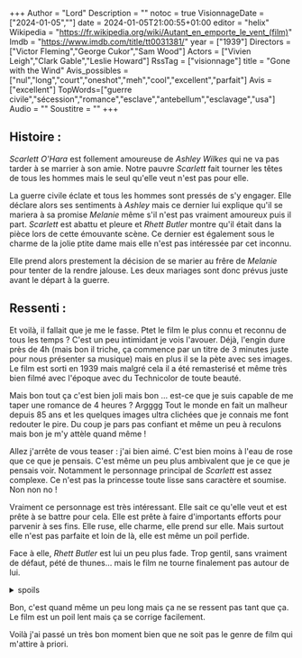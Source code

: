 +++
Author = "Lord"
Description = ""
notoc = true
VisionnageDate = ["2024-01-05",""]
date = 2024-01-05T21:00:55+01:00
editor = "helix"
Wikipedia = "https://fr.wikipedia.org/wiki/Autant_en_emporte_le_vent_(film)"
Imdb = "https://www.imdb.com/title/tt0031381/"
year = ["1939"]
Directors = ["Victor Fleming","George Cukor","Sam Wood"]
Actors = ["Vivien Leigh","Clark Gable","Leslie Howard"]
RssTag = ["visionnage"]
title = "Gone with the Wind"
Avis_possibles = ["nul","long","court","oneshot","meh","cool","excellent","parfait"]
Avis = ["excellent"] 
TopWords=["guerre civile","sécession","romance","esclave","antebellum","esclavage","usa"]
Audio = ""
Soustitre = ""
+++
## Histoire : 
*Scarlett O'Hara* est follement amoureuse de *Ashley Wilkes* qui ne va pas tarder à se marrier à son amie.
Notre pauvre *Scarlett* fait tourner les têtes de tous les hommes mais le seul qu'elle veut n'est pas pour elle.

La guerre civile éclate et tous les hommes sont pressés de s'y engager.
Elle déclare alors ses sentiments à *Ashley* mais ce dernier lui explique qu'il se mariera à sa promise *Melanie* même s'il n'est pas vraiment amoureux puis il part.
*Scarlett* est abattu et pleure et *Rhett Butler* montre qu'il était dans la pièce lors de cette émouvante scène.
Ce dernier est également sous le charme de la jolie ptite dame mais elle n'est pas intéressée par cet inconnu.

Elle prend alors prestement la décision de se marier au frêre de *Melanie* pour tenter de la rendre jalouse.
Les deux mariages sont donc prévus juste avant le départ à la guerre.

## Ressenti :
Et voilà, il fallait que je me le fasse.
Ptet le film le plus connu et reconnu de tous les temps ?
C'est un peu intimidant je vois l'avouer.
Déjà, l'engin dure près de 4h (mais bon il triche, ça commence par un titre de 3 minutes juste pour nous présenter sa musique) mais en plus il se la pète avec ses images.
Le film est sorti en 1939 mais malgré cela il a été remasterisé et même très bien filmé avec l'époque avec du Technicolor de toute beauté.

Mais bon tout ça c'est bien joli mais bon … est-ce que je suis capable de me taper une romance de 4 heures ?
Argggg
Tout le monde en fait un malheur depuis 85 ans et les quelques images ultra clichées que je connais me font redouter le pire.
Du coup je pars pas confiant et même un peu à reculons mais bon je m'y attèle quand même !

Allez j'arrête de vous teaser : j'ai bien aimé.
C'est bien moins à l'eau de rose que ce que je pensais.
C'est même un peu plus ambivalent que je ce que je pensais voir.
Notamment le personnage principal de *Scarlett* est assez complexe.
Ce n'est pas la princesse toute lisse sans caractère et soumise.
Non non no !

Vraiment ce personnage est très intéressant.
Elle sait ce qu'elle veut et est prête à se battre pour cela.
Elle est prête à faire d'importants efforts pour parvenir à ses fins.
Elle ruse, elle charme, elle prend sur elle.
Mais surtout elle n'est pas parfaite et loin de là, elle est même un poil perfide.

Face à elle, *Rhett Butler* est lui un peu plus fade.
Trop gentil, sans vraiment de défaut, pété de thunes… mais le film ne tourne finalement pas autour de lui.

<details><summary>spoils</summary>

Bon donc elle se marie sans conviction juste avant la guerre mais "par chance" son époux ne reviendra pas.
Elle se retrouve donc veuve et les conventions exigent que ce soit la fin de sa vie sentimentale mais *Rhett* n'est pas dupe et déboule et drague comme un fou.
Elle n'est toujours intéressée que par *Ashley* qui est toujours sur le front.

Lors d'une permission *Ashley* fait promettre à *Scarlett* de prendre soin de *Melanie* et de leur futur enfant.
Le conflit se rapproche de plus en plus.
*Scarlett* devient infirmière et soigne les blessés.
Mais ça y est la guerre est arrivée là, une grande partie des civiles fuie malheureusement *Melanie* est à deux doigts d'accoucher et il n'est pas vraiment possible de lui imposer maintenant un dangeureux périple.
*Scarlett* reste donc seule avec une esclave.
L'accouchement se passe bien mais la ville devient malfâmée, il faut fuir à tous prix.

*Scarlett* retrouve *Rhett* avec qui elle organise la fuite.
Cependant ce dernier ne les accompagne pas jusqu'au bout.
Les trois femmes se retrouvent à mi-chemin seules avec leur chariot.
Elles parviennent tout de même à leur destination où elles retrouvent leur maison vidée sans bouffe avec sa mère morte.
Avec les esclaves elles remettent de l'ordre et remettent la plantation de coton en ordre.
La situation s'améliore et ils peuvent même accueillir des soldats blessés.
Mais le destin s'acharne : elle doit payer un impôt de 300$ ce qui est impensable.
Elle va alors ruser : elle fait croire au fiancé de sa sœur que cette dernière va épouser un autre homme et du coup en profite pour se marier avec ce type qui a une boutique et un ptit peu de pognon.
Bien entendu elle n'a aucun amour pour son nouvel homme mais elle a désormais un peu de pognon et une scierie qui fonctionne parfaitement.

Bon je vais pas vous faire tout le film, là c'est environ jusqu'à la moitié.
Mais je voulais illustrer à quel point elle pouvait être manipulatrice.
C'est ce qui rend le personnage très intéressant je trouve.

Bon je vais pas vous faire tout le film, là c'est environ jusqu'à la moitié.
Mais je voulais illustrer à quel point elle pouvait être manipulatrice.
C'est ce qui rend le personnage très intéressant je trouve.

</details>

Bon, c'est quand même un peu long mais ça ne se ressent pas tant que ça.
Le film est un poil lent mais ça se corrige facilement.

Voilà j'ai passé un très bon moment bien que ne soit pas le genre de film qui m'attire à priori.

